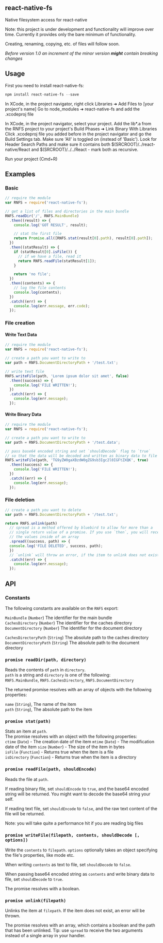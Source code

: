 ## react-native-fs

Native filesystem access for react-native

Note: this project is under development and functionality will improve over time. Currently it provides only the bare minimum of functionality.

Creating, renaming, copying, etc. of files will follow soon.

_Before version 1.0 an increment of the minor version **might** contain breaking changes_

## Usage

First you need to install react-native-fs:

```javascript
npm install react-native-fs --save
```

In XCode, in the project navigator, right click Libraries ➜ Add Files to [your project's name] Go to node_modules ➜ react-native-fs and add the .xcodeproj file

In XCode, in the project navigator, select your project. Add the lib*.a from the RNFS project to your project's Build Phases ➜ Link Binary With Libraries Click .xcodeproj file you added before in the project navigator and go the Build Settings tab. Make sure 'All' is toggled on (instead of 'Basic'). Look for Header Search Paths and make sure it contains both $(SRCROOT)/../react-native/React and $(SRCROOT)/../../React - mark both as recursive.

Run your project (Cmd+R)

## Examples

### Basic

```javascript
// require the module
var RNFS = require('react-native-fs');

// get a list of files and directories in the main bundle
RNFS.readDir('/', RNFS.MainBundle)
  .then((result) => {
    console.log('GOT RESULT', result);

    // stat the first file
    return Promise.all([RNFS.stat(result[0].path), result[0].path]);
  })
  .then((statResult) => {
    if (statResult[0].isFile()) {
      // if we have a file, read it
      return RNFS.readFile(statResult[1]);
    }

    return 'no file';
  })
  .then((contents) => {
    // log the file contents
    console.log(contents);
  })
  .catch((err) => {
    console.log(err.message, err.code);
  });
```

### File creation
#### Write Text Data

```javascript
// require the module
var RNFS = require('react-native-fs');

// create a path you want to write to
var path = RNFS.DocumentDirectoryPath + '/test.txt';

// write text file
RNFS.writeFile(path, 'Lorem ipsum dolor sit amet', false)
  .then((success) => {
    console.log('FILE WRITTEN!');
  })
  .catch((err) => {
    console.log(err.message);
  });
```

#### Write Binary Data

```javascript
// require the module
var RNFS = require('react-native-fs');

// create a path you want to write to
var path = RNFS.DocumentDirectoryPath + '/test.data';

// pass base64 encoded string and set `shouldDecode` flag to `true`
// so that the data will be decoded and written as binary data to file
RNFS.writeFile(path, 'TG9yZW0gaXBzdW0gZG9sb3Igc2l0IGFtZXQK', true)
  .then((success) => {
    console.log('FILE WRITTEN!');
  })
  .catch((err) => {
    console.log(err.message);
  });
```


### File deletion
```javascript
// create a path you want to delete
var path = RNFS.DocumentDirectoryPath + '/test.txt';

return RNFS.unlink(path)
  // spread is a method offered by bluebird to allow for more than a
  // single return value of a promise. If you use `then`, you will receive
  // the values inside of an array
  .spread((success, path) => {
  console.log('FILE DELETED', success, path);
  })
  // `unlink` will throw an error, if the item to unlink does not exist
  .catch((err) => {
    console.log(err.message);
  });
```

## API

### Constants

The following constants are available on the `RNFS` export:

`MainBundle` (`Number`) The identifier for the main bundle  
`CachesDirectory` (`Number`) The identifier for the caches  directory  
`DocumentDirectory` (`Number`) The identifier for the document directory

`CachesDirectoryPath` (`String`) The absolute path to the caches directory
`DocumentDirectoryPath`  (`String`) The absolute path to the document directory

### `promise readDir(path, directory)`

Reads the contents of `path` in `directory`.  
`path` is a string and `directory` is one of the following:  
`RNFS.MainBundle`, `RNFS.CachesDirectory`, `RNFS.DocumentDirectory`

The returned promise resolves with an array of objects with the following properties:

`name` (`String`), The name of the item  
`path` (`String`), The absolute path to the item

### `promise stat(path)`

Stats an item at `path`.  
The promise resolves with an object with the following properties:  
`ctime` (`Date`) - The creation date of the item
`mtime` (`Date`) - The modification date of the item
`size` (`Number`) - The size of the item in bytes  
`isFile` (`Function`) - Returns true when the item is a file  
`isDirectory` (`Function`) - Returns true when the item is a directory

### `promise readFile(path, shouldEncode)`

Reads the file at `path`.

If reading binary file, set `shouldEncode` to `true`, and the base64 encoded string will be returned. You might want to decode the base64 string your self.

If reading text file, set `shouldEncode` to `false`, and the raw text content of the file will be returned.

Note: you will take quite a performance hit if you are reading big files

### `promise writeFile(filepath, contents, shouldDecode [, options])`

Write the `contents` to `filepath`. `options` optionally takes an object specifying the file's properties, like mode etc.

When writing `contents` as text to file, set `shouldDecode` to `false`.

When passing base64 encoded string as `contents` and write binary data to file, set `shouldDecode` to `true`.

The promise resolves with a boolean.

### `promise unlink(filepath)`

Unlinks the item at `filepath`. If the item does not exist, an error will be thrown.

The promise resolves with an array, which contains a boolean and the path that has been unlinked. Tip: use `spread` to receive the two arguments instead of a single array in your handler.

